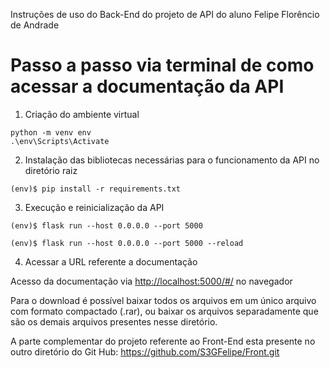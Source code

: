 Instruções de uso do Back-End do projeto de API do aluno Felipe Florêncio de Andrade


# Passo a passo via terminal de como acessar a documentação  da API 

1. Criação do ambiente virtual

```
python -m venv env
.\env\Scripts\Activate
```

2. Instalação das bibliotecas necessárias para o funcionamento da API no diretório raiz

```
(env)$ pip install -r requirements.txt
```

3. Execução e reinicialização da API

```
(env)$ flask run --host 0.0.0.0 --port 5000
```

```
(env)$ flask run --host 0.0.0.0 --port 5000 --reload
```

4. Acessar a URL referente a documentação

Acesso da documentação via [http://localhost:5000/#/](http://localhost:5000/#/) no navegador 


Para o download é possível baixar todos os arquivos em um único arquivo com formato compactado (.rar), ou baixar os arquivos separadamente que são os demais arquivos presentes nesse diretório.

A parte complementar do projeto referente ao Front-End esta presente no outro diretório do Git Hub: https://github.com/S3GFelipe/Front.git

